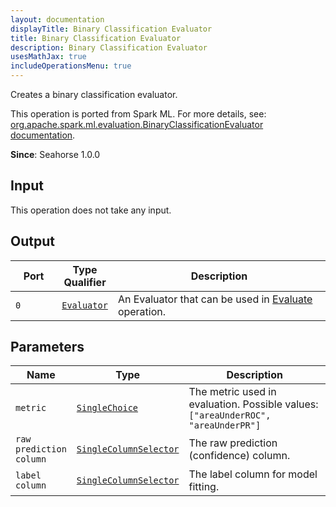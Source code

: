 ```yaml
---
layout: documentation
displayTitle: Binary Classification Evaluator
title: Binary Classification Evaluator
description: Binary Classification Evaluator
usesMathJax: true
includeOperationsMenu: true
---
```

Creates a binary classification evaluator.

This operation is ported from Spark ML. For more details, see: <a target="_blank" href="http://spark.apache.org/docs/1.6.0/api/scala/index.html#org.apache.spark.ml.evaluation.BinaryClassificationEvaluator">org.apache.spark.ml.evaluation.BinaryClassificationEvaluator documentation</a>.

**Since**: Seahorse 1.0.0

## Input

This operation does not take any input.

## Output


<table>
<thead>
<tr>
<th style="width:15%">Port</th>
<th style="width:15%">Type Qualifier</th>
<th style="width:70%">Description</th>
</tr>
</thead>
<tbody>
    <tr><td><code>0</code></td><td><code><a href="../classes/evaluator.html">Evaluator</a></code></td><td>An Evaluator that can be used in <a href="evaluate.html">Evaluate</a> operation.</td></tr>
</tbody>
</table>


## Parameters


<table class="table">
<thead>
<tr>
<th style="width:15%">Name</th>
<th style="width:15%">Type</th>
<th style="width:70%">Description</th>
</tr>
</thead>
<tbody>

<tr>
<td><code>metric</code></td>
<td><code><a href="../parameter_types.html#single-choice">SingleChoice</a></code></td>
<td>The metric used in evaluation. Possible values: <code>["areaUnderROC", "areaUnderPR"]</code></td>
</tr>

<tr>
<td><code>raw prediction column</code></td>
<td><code><a href="../parameter_types.html#single-column-selector">SingleColumnSelector</a></code></td>
<td>The raw prediction (confidence) column.</td>
</tr>

<tr>
<td><code>label column</code></td>
<td><code><a href="../parameter_types.html#single-column-selector">SingleColumnSelector</a></code></td>
<td>The label column for model fitting.</td>
</tr>

</tbody>
</table>

